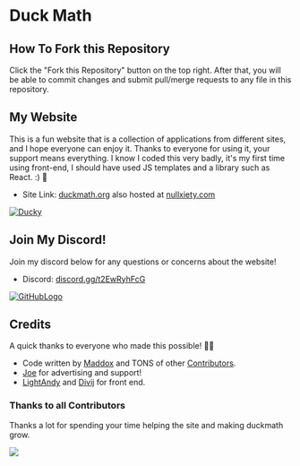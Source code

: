 # Duck Math

## How To Fork this Repository

Click the "Fork this Repository" button on the top right. After that, you will be able to commit changes and submit pull/merge requests to any file in this repository.

## My Website

This is a fun website that is a collection of applications from different sites, and I hope everyone can enjoy it. Thanks to everyone for using it, your support means everything. I know I coded this very badly, it's my first time using front-end, I should have used JS templates and a library such as React. :) 🦆

- Site Link: [duckmath.org](https://duckmath.org/) also hosted at [nullxiety.com](https://nullxiety.com/)

[![Ducky](https://github-production-user-asset-6210df.s3.amazonaws.com/146117946/276101079-c847a562-a347-40ba-974a-8163b70b1db8.png)](https://duckmath.org)

## Join My Discord!

Join my discord below for any questions or concerns about the website!

- Discord: [discord.gg/t2EwRyhFcG](https://discord.gg/t2EwRyhFcG)

[![GitHubLogo](https://github-production-user-asset-6210df.s3.amazonaws.com/146117946/276102576-3afde79b-eca1-46af-a4c5-91e290b8e750.png)](https://discord.gg/t2EwRyhFcG)
</a>

## Credits

A quick thanks to everyone who made this possible! 🙏😊

- Code written by [Maddox](https://github.com/maddox05) and TONS of other [Contributors](https://github.com/duckmath/duckmath.github.io/graphs/contributors).
- [Joe](https://www.instagram.com/parada.joseph/) for advertising and support!
- [LightAndy](https://github.com/lightandy1) and [Divij](https://github.com/Divij-Agarwal-42) for front end.
### Thanks to all Contributors

Thanks a lot for spending your time helping the site and making duckmath grow.

<p align="left"> <!-- hello -->
<a href="https://github.com/duckmath/duckmath.github.io/graphs/contributors">
  <img src="https://contributors-img.web.app/image?repo=duckmath/duckmath.github.io" />
 </a>
</p>
